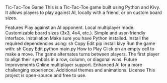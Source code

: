 Tic-Tac-Toe Game
This is a Tic-Tac-Toe game built using Python and Kivy. It allows players to play against AI, locally with a friend, or on custom board sizes.

Features
Play against an AI opponent.
Local multiplayer mode.
Customizable board sizes (3x3, 4x4, etc.).
Simple and user-friendly interface.
Installation
Make sure you have Python installed.
Install the required dependencies using:
sh
Copy
Edit
pip install kivy
Run the game with:
sh
Copy
Edit
python main.py
How to Play
Click on an empty cell to make a move.
The game alternates turns between players.
The first player to align their symbols in a row, column, or diagonal wins.
Future Improvements
Online multiplayer support.
Enhanced AI for a more challenging experience.
Additional themes and animations.
License
This project is open-source and free to use.

